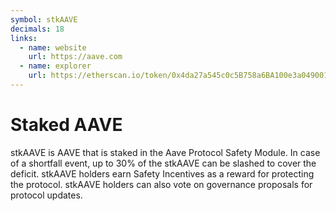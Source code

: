 ```yaml
---
symbol: stkAAVE
decimals: 18
links:
  - name: website
    url: https://aave.com
  - name: explorer
    url: https://etherscan.io/token/0x4da27a545c0c5B758a6BA100e3a049001de870f5
---
```


# Staked AAVE

stkAAVE is AAVE that is staked in the Aave Protocol Safety Module. In case of a shortfall event, up to 30% of the stkAAVE can be slashed to cover the deficit. stkAAVE holders earn Safety Incentives as a reward for protecting the protocol. stkAAVE holders can also vote on governance proposals for protocol updates.
